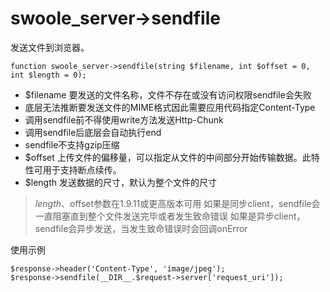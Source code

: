 # swoole_server->sendfile
发送文件到浏览器。

~~~
function swoole_server->sendfile(string $filename, int $offset = 0, int $length = 0);
~~~
* $filename 要发送的文件名称，文件不存在或没有访问权限sendfile会失败
* 底层无法推断要发送文件的MIME格式因此需要应用代码指定Content-Type
* 调用sendfile前不得使用write方法发送Http-Chunk
* 调用sendfile后底层会自动执行end
* sendfile不支持gzip压缩
* $offset 上传文件的偏移量，可以指定从文件的中间部分开始传输数据。此特性可用于支持断点续传。
* $length 发送数据的尺寸，默认为整个文件的尺寸

>$length、$offset参数在1.9.11或更高版本可用
>如果是同步client，sendfile会一直阻塞直到整个文件发送完毕或者发生致命错误
>如果是异步client，sendfile会异步发送，当发生致命错误时会回调onError

使用示例
~~~
$response->header('Content-Type', 'image/jpeg');
$response->sendfile(__DIR__.$request->server['request_uri']);
~~~